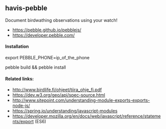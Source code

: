 
## havis-pebble

Document birdwathing observations using your watch! 

- https://pebble.github.io/pebblejs/
- https://developer.pebble.com/


#### Installation
 export PEBBLE_PHONE=ip_of_the_phone
 
 pebble build && pebble install


#### Related links:
- http://www.birdlife.fi/ohjeet/tiira_ohje_fi.pdf
- https://dev.w3.org/geo/api/spec-source.html
- http://www.sitepoint.com/understanding-module-exports-exports-node-js/
- https://spring.io/understanding/javascript-modules
- https://developer.mozilla.org/en/docs/web/javascript/reference/statements/export (ES6)

